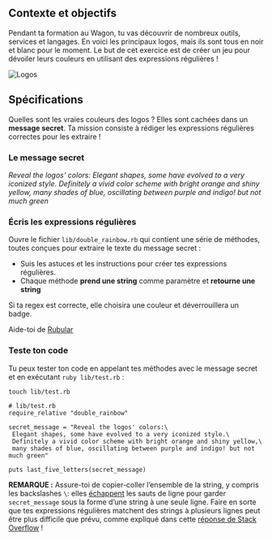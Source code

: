 ## Contexte et objectifs

Pendant ta formation au Wagon, tu vas découvrir de nombreux outils, services et langages. En voici les principaux logos, mais ils sont tous en noir et blanc pour le moment. Le but de cet exercice est de créer un jeu pour dévoiler leurs couleurs en utilisant des expressions régulières !

![Logos](https://raw.githubusercontent.com/lewagon/fullstack-images/master/ruby/double-rainbow_logos.png)

## Spécifications

Quelles sont les vraies couleurs des logos ? Elles sont cachées dans un **message secret**. Ta mission consiste à rédiger les expressions régulières correctes pour les extraire !

### Le message secret

*Reveal the logos' colors: Elegant shapes, some have evolved to a very iconized style. Definitely a vivid color scheme with bright orange and shiny yellow, many shades of blue, oscillating between purple and indigo! but not much green*

### Écris les expressions régulières

Ouvre le fichier `lib/double_rainbow.rb` qui contient une série de méthodes, toutes conçues pour extraire le texte du message secret :
- Suis les astuces et les instructions pour créer tes expressions régulières.
- Chaque méthode **prend une string** comme paramètre et **retourne une string**

Si ta regex est correcte, elle choisira une couleur et déverrouillera un badge.

Aide-toi de [Rubular](http://rubular.com/)

### Teste ton code

Tu peux tester ton code en appelant tes méthodes avec le message secret et en exécutant `ruby lib/test.rb` :

``` {.bash}
touch lib/test.rb
```

``` {.ruby}
# lib/test.rb
require_relative "double_rainbow"

secret_message = "Reveal the logos' colors:\
 Elegant shapes, some have evolved to a very iconized style.\
 Definitely a vivid color scheme with bright orange and shiny yellow,\
 many shades of blue, oscillating between purple and indigo! but not much green"

puts last_five_letters(secret_message)
```

**REMARQUE :** Assure-toi de copier-coller l’ensemble de la string, y compris les backslashes `\`: elles [échappent](https://blog.appsignal.com/2016/12/21/ruby-magic-escaping-in-ruby.html) les sauts de ligne pour garder `secret_message` sous la forme d’une string à une seule ligne. Faire en sorte que tes expressions régulières matchent des strings à plusieurs lignes peut être plus difficile que prévu, comme expliqué dans cette [réponse de Stack Overflow](https://stackoverflow.com/questions/4257071/ruby-regex-matches-start-of-line-even-without-m-modifier/4257912#4257912) !
